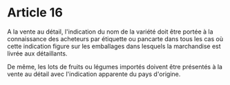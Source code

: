 # Article 16

A la vente au détail, l'indication du nom de la variété doit être portée à la connaissance des acheteurs par étiquette ou pancarte dans tous les cas où cette indication figure sur les emballages dans lesquels la marchandise est livrée aux détaillants.

De même, les lots de fruits ou légumes importés doivent être présentés à la vente au détail avec l'indication apparente du pays d'origine.
